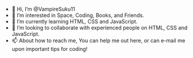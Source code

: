 - 👋 Hi, I’m @VampireSuku11
- 👀 I’m interested in Space, Coding, Books, and Friends.
- 🌱 I’m currently learning HTML, CSS and JavaScript.
- 💞️ I’m looking to collaborate with experienced people on HTML, CSS and JavaScript.
- 📫 About how to reach me, You can help me out here, or can e-mail me upon important tips for coding!

<!---
VampireSuku11/VampireSuku11 is a ✨ special ✨ repository because its `README.md` (this file) appears on your GitHub profile.
You can click the Preview link to take a look at your changes.
--->
